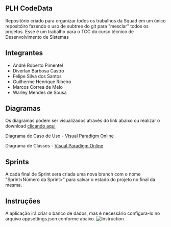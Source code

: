 ## PLH CodeData
Repositório criado para organizar todos os trabalhos da Squad em um único repositóiro fazendo o uso de subtree do git para "mesclar" todos os projetos. Esse é um trabalho para o TCC do curso técnico de Desenvolvimento de Sistemas

## Integrantes
- André Roberto Pimentel
- Diverlan Barbosa Castro
- Felipe Silva dos Santos
- Guilherme Henrique Ribeiro
- Marcos Correa de Melo
- Warley Mendes de Sousa

## Diagramas
Os diagramas podem ser visualizados através do link abaixo ou realizar o download [clicando aqui](/Documentação/Diagramas)

Diagrama de Caso de Uso - [Visual Paradigm Online](https://online.visual-paradigm.com/w/ayskklzk/diagrams/?lightbox=1&highlight=0000ff&edit=https%3A%2F%2Fonline.visual-paradigm.com%2Fw%2Fayskklzk%2Fdiagrams%2F%23G1lzv4ycAlBiEoVMuPXPOHMJC9t1GsGllu&editBlankUrl=https%3A%2F%2Fonline.visual-paradigm.com%2Fapp%2Fdiagrams%2F%23diagram%3Aproj%3D0%26vpov%3D16.3%26vpob%3D20220410%26client%3D1%26edit%3D_blank&layers=1&nav=1&vpov=16.3&vpob=20220410#G1lzv4ycAlBiEoVMuPXPOHMJC9t1GsGllu)

Diagrama de Classes - [Visual Paradigm Online](https://online.visual-paradigm.com/w/ayskklzk/diagrams/?lightbox=1&highlight=0000ff&edit=https%3A%2F%2Fonline.visual-paradigm.com%2Fw%2Fayskklzk%2Fdiagrams%2F%23G1TlFCYQLJcqjZAOsdTsnKNhf2OU4dXRij&editBlankUrl=https%3A%2F%2Fonline.visual-paradigm.com%2Fapp%2Fdiagrams%2F%23diagram%3Aproj%3D0%26vpov%3D16.3%26vpob%3D20220410%26client%3D1%26edit%3D_blank&layers=1&nav=1&vpov=16.3&vpob=20220410#G1TlFCYQLJcqjZAOsdTsnKNhf2OU4dXRij)

## Sprints
A cada final de Sprint será criada uma nova branch com o nome "Sprint<Número da Sprint>" para salvar o estado do projeto no final da mesma.

## Instruções
A aplicação irá criar o banco de dados, mas é necessário configura-lo no arquivo appsettings.json conforme abaixo.
![Instruction](https://github.com/user-attachments/assets/1ea0a46e-06bf-4e41-b839-980f791f3e66)
